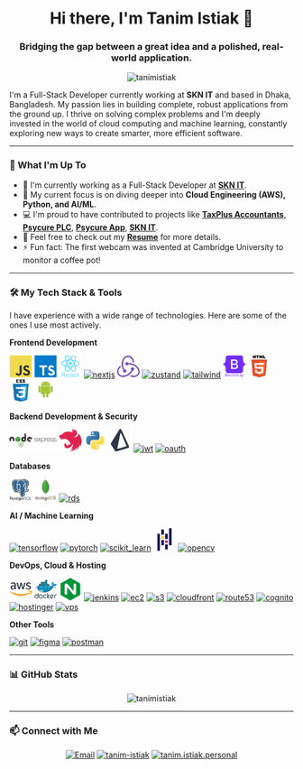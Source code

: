 <div align="center">
  <h1>Hi there, I'm Tanim Istiak 👋</h1>
  <h3>Bridging the gap between a great idea and a polished, real-world application.</h3>
  <p>
    <img src="https://komarev.com/ghpvc/?username=tanimistiak&label=Profile%20Views&color=0e75b6&style=flat-square" alt="tanimistiak" />
  </p>
</div>

I'm a Full-Stack Developer currently working at **SKN IT** and based in Dhaka, Bangladesh. My passion lies in building complete, robust applications from the ground up. I thrive on solving complex problems and I'm deeply invested in the world of cloud computing and machine learning, constantly exploring new ways to create smarter, more efficient software.

---

### 🚀 What I'm Up To

* 🏢 I'm currently working as a Full-Stack Developer at **[SKN IT](https://sknit.co.uk/)**.
* 🌱 My current focus is on diving deeper into **Cloud Engineering (AWS), Python, and AI/ML**.
* 💻 I'm proud to have contributed to projects like **[TaxPlus Accountants](https://www.taxplusaccountants.com/)**, **[Psycure PLC](https://thepsycure.com/)**, **[Psycure App](https://play.google.com/store/apps/details?id=ongshak.com.psycure)**, **[SKN IT](https://sknit.co.uk/)**.
* 📄 Feel free to check out my **[Resume](https://drive.google.com/file/d/1CYJ0_02lfekKKqKl_h7iuXD_QhCeIiId/view?usp=sharing)** for more details.
* ⚡ Fun fact: The first webcam was invented at Cambridge University to monitor a coffee pot!

---

### 🛠️ My Tech Stack & Tools

I have experience with a wide range of technologies. Here are some of the ones I use most actively.

**Frontend Development**
<p align="left">
  <a href="https://developer.mozilla.org/en-US/docs/Web/JavaScript" target="_blank" rel="noreferrer"><img src="https://raw.githubusercontent.com/devicons/devicon/master/icons/javascript/javascript-original.svg" alt="javascript" width="40" height="40"/></a> 
  <a href="https://www.typescriptlang.org/" target="_blank" rel="noreferrer"><img src="https://raw.githubusercontent.com/devicons/devicon/master/icons/typescript/typescript-original.svg" alt="typescript" width="40" height="40"/></a> 
  <a href="https://reactjs.org/" target="_blank" rel="noreferrer"><img src="https://raw.githubusercontent.com/devicons/devicon/master/icons/react/react-original-wordmark.svg" alt="react" width="40" height="40"/></a> 
  <a href="https://nextjs.org/" target="_blank" rel="noreferrer"><img src="https://cdn.worldvectorlogo.com/logos/nextjs-2.svg" alt="nextjs" width="40" height="40"/></a> 
  <a href="https://redux.js.org" target="_blank" rel="noreferrer"><img src="https://raw.githubusercontent.com/devicons/devicon/master/icons/redux/redux-original.svg" alt="redux" width="40" height="40"/></a>
  <a href="https://github.com/pmndrs/zustand" target="_blank" rel="noreferrer"><img src="https://raw.githubusercontent.com/pmndrs/zustand/main/logo.png" alt="zustand" width="40" height="40"/></a>
  <a href="https://tailwindcss.com/" target="_blank" rel="noreferrer"><img src="https://www.vectorlogo.zone/logos/tailwindcss/tailwindcss-icon.svg" alt="tailwind" width="40" height="40"/></a> 
  <a href="https://getbootstrap.com" target="_blank" rel="noreferrer"><img src="https://raw.githubusercontent.com/devicons/devicon/master/icons/bootstrap/bootstrap-plain-wordmark.svg" alt="bootstrap" width="40" height="40"/></a> 
  <a href="https://www.w3.org/html/" target="_blank" rel="noreferrer"><img src="https://raw.githubusercontent.com/devicons/devicon/master/icons/html5/html5-original-wordmark.svg" alt="html5" width="40" height="40"/></a> 
  <a href="https://www.w3schools.com/css/" target="_blank" rel="noreferrer"><img src="https://raw.githubusercontent.com/devicons/devicon/master/icons/css3/css3-original-wordmark.svg" alt="css3" width="40" height="40"/></a>
  <a href="https://developer.android.com" target="_blank" rel="noreferrer"><img src="https://raw.githubusercontent.com/devicons/devicon/master/icons/android/android-original-wordmark.svg" alt="android" width="40" height="40"/></a>
</p>

**Backend Development & Security**
<p align="left">
  <a href="https://nodejs.org" target="_blank" rel="noreferrer"><img src="https://raw.githubusercontent.com/devicons/devicon/master/icons/nodejs/nodejs-original-wordmark.svg" alt="nodejs" width="40" height="40"/></a> 
  <a href="https://expressjs.com" target="_blank" rel="noreferrer"><img src="https://raw.githubusercontent.com/devicons/devicon/master/icons/express/express-original-wordmark.svg" alt="express" width="40" height="40"/></a> 
  <a href="https://nestjs.com/" target="_blank" rel="noreferrer"><img src="https://raw.githubusercontent.com/devicons/devicon/master/icons/nestjs/nestjs-plain.svg" alt="nestjs" width="40" height="40"/></a> 
  <a href="https://www.python.org" target="_blank" rel="noreferrer"><img src="https://raw.githubusercontent.com/devicons/devicon/master/icons/python/python-original.svg" alt="python" width="40" height="40"/></a> 
  <a href="https://www.prisma.io/" target="_blank" rel="noreferrer"><img src="https://raw.githubusercontent.com/devicons/devicon/master/icons/prisma/prisma-original.svg" alt="prisma" width="40" height="40"/></a> 
  <a href="https://jwt.io" target="_blank" rel="noreferrer"><img src="https://img.shields.io/badge/JSON%20Web%20Tokens-000000?style=for-the-badge&logo=jsonwebtokens&logoColor=white" alt="jwt" height="25"/></a>
  <a href="https://oauth.net/" target="_blank" rel="noreferrer"><img src="https://img.shields.io/badge/OAuth-2.0-000000?style=for-the-badge&logo=oauth&logoColor=white" alt="oauth" height="25"/></a>
</p>

**Databases**
<p align="left">
  <a href="https://www.postgresql.org" target="_blank" rel="noreferrer"><img src="https://raw.githubusercontent.com/devicons/devicon/master/icons/postgresql/postgresql-original-wordmark.svg" alt="postgresql" width="40" height="40"/></a> 
  <a href="https://www.mongodb.com/" target="_blank" rel="noreferrer"><img src="https://raw.githubusercontent.com/devicons/devicon/master/icons/mongodb/mongodb-original-wordmark.svg" alt="mongodb" width="40" height="40"/></a> 
  <a href="https://aws.amazon.com/rds/" target="_blank" rel="noreferrer"><img src="https://img.shields.io/badge/Amazon_RDS-527FFF?style=for-the-badge&logo=amazonrds&logoColor=white" alt="rds" height="25"/></a>
</p>

**AI / Machine Learning**
<p align="left">
  <a href="https://www.tensorflow.org" target="_blank" rel="noreferrer"><img src="https://www.vectorlogo.zone/logos/tensorflow/tensorflow-icon.svg" alt="tensorflow" width="40" height="40"/></a> 
  <a href="https://pytorch.org/" target="_blank" rel="noreferrer"><img src="https://www.vectorlogo.zone/logos/pytorch/pytorch-icon.svg" alt="pytorch" width="40" height="40"/></a> 
  <a href="https://scikit-learn.org/" target="_blank" rel="noreferrer"><img src="https://upload.wikimedia.org/wikipedia/commons/0/05/Scikit_learn_logo_small.svg" alt="scikit_learn" width="40" height="40"/></a> 
  <a href="https://pandas.pydata.org/" target="_blank" rel="noreferrer"><img src="https://raw.githubusercontent.com/devicons/devicon/2ae2a900d2f041da66e950e4d48052658d850630/icons/pandas/pandas-original.svg" alt="pandas" width="40" height="40"/></a> 
  <a href="https://opencv.org/" target="_blank" rel="noreferrer"><img src="https://www.vectorlogo.zone/logos/opencv/opencv-icon.svg" alt="opencv" width="40" height="40"/></a>
</p>

**DevOps, Cloud & Hosting**
<p align="left">
  <a href="https://aws.amazon.com" target="_blank" rel="noreferrer"><img src="https://raw.githubusercontent.com/devicons/devicon/master/icons/amazonwebservices/amazonwebservices-original-wordmark.svg" alt="aws" width="40" height="40"/></a> 
  <a href="https://www.docker.com/" target="_blank" rel="noreferrer"><img src="https://raw.githubusercontent.com/devicons/devicon/master/icons/docker/docker-original-wordmark.svg" alt="docker" width="40" height="40"/></a>
  <a href="https://www.nginx.com" target="_blank" rel="noreferrer"><img src="https://raw.githubusercontent.com/devicons/devicon/master/icons/nginx/nginx-original.svg" alt="nginx" width="40" height="40"/></a> 
  <a href="https://www.jenkins.io" target="_blank" rel="noreferrer"><img src="https://www.vectorlogo.zone/logos/jenkins/jenkins-icon.svg" alt="jenkins" width="40" height="40"/></a>
  <a href="https://aws.amazon.com/ec2/" target="_blank" rel="noreferrer"><img src="https://img.shields.io/badge/Amazon_EC2-FF9900?style=for-the-badge&logo=amazonec2&logoColor=white" alt="ec2" height="25"/></a>
  <a href="https://aws.amazon.com/s3/" target="_blank" rel="noreferrer"><img src="https://img.shields.io/badge/Amazon_S3-569A31?style=for-the-badge&logo=amazons3&logoColor=white" alt="s3" height="25"/></a>
  <a href="https://aws.amazon.com/cloudfront/" target="_blank" rel="noreferrer"><img src="https://img.shields.io/badge/Amazon_CloudFront-FF9900?style=for-the-badge&logo=amazoncloudfront&logoColor=white" alt="cloudfront" height="25"/></a>
  <a href="https://aws.amazon.com/route53/" target="_blank" rel="noreferrer"><img src="https://img.shields.io/badge/Amazon_Route_53-FF9900?style=for-the-badge&logo=amazonroute53&logoColor=white" alt="route53" height="25"/></a>
  <a href="https://aws.amazon.com/cognito/" target="_blank" rel="noreferrer"><img src="https://img.shields.io/badge/Amazon_Cognito-FF9900?style=for-the-badge&logo=amazoncognito&logoColor=white" alt="cognito" height="25"/></a>
  <a href="https://www.hostinger.com/" target="_blank" rel="noreferrer"><img src="https://img.shields.io/badge/Hostinger-673DE6?style=for-the-badge&logo=hostinger&logoColor=white" alt="hostinger" height="25"/></a>
  <a href="#" target="_blank" rel="noreferrer"><img src="https://img.shields.io/badge/VPS-0074D9?style=for-the-badge&logo=serverless&logoColor=white" alt="vps" height="25"/></a>
</p>

**Other Tools**
<p align="left">
  <a href="https://git-scm.com/" target="_blank" rel="noreferrer"><img src="https://www.vectorlogo.zone/logos/git-scm/git-scm-icon.svg" alt="git" width="40" height="40"/></a> 
  <a href="https://www.figma.com/" target="_blank" rel="noreferrer"><img src="https://www.vectorlogo.zone/logos/figma/figma-icon.svg" alt="figma" width="40" height="40"/></a> 
  <a href="https://postman.com" target="_blank" rel="noreferrer"><img src="https://www.vectorlogo.zone/logos/getpostman/getpostman-icon.svg" alt="postman" width="40" height="40"/></a> 
</p>

---

### 📊 GitHub Stats

<p align="center">
  <img align="center" src="https://github-readme-streak-stats.herokuapp.com/?user=tanimistiak&theme=tokyonight" alt="tanimistiak" />
</p>

---

### 📫 Connect with Me

<p align="center">
  <a href="mailto:tanim.istiak.dev@gmail.com" target="blank"><img align="center" src="https://img.shields.io/badge/Gmail-D14836?style=for-the-badge&logo=gmail&logoColor=white" alt="Email" /></a>
  <a href="https://linkedin.com/in/tanim-istiak" target="blank"><img align="center" src="https://img.shields.io/badge/LinkedIn-0077B5?style=for-the-badge&logo=linkedin&logoColor=white" alt="tanim-istiak" /></a>
  <a href="https://fb.com/tanim.istiak.personal" target="blank"><img align="center" src="https://img.shields.io/badge/Facebook-1877F2?style=for-the-badge&logo=facebook&logoColor=white" alt="tanim.istiak.personal" /></a>
</p>
